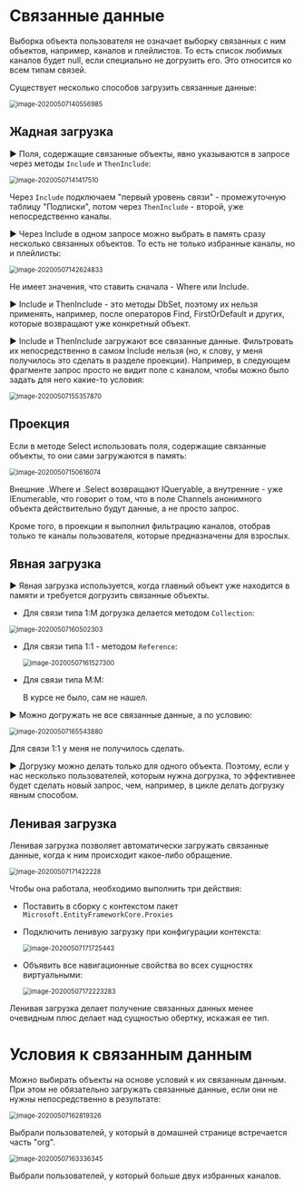 # Связанные данные

Выборка объекта пользователя не означает выборку связанных с ним объектов, например, каналов и плейлистов. То есть список любимых каналов будет null, если специально не догрузить его. Это относится ко всем типам связей.

Существует несколько способов загрузить связанные данные:

<img src="img\image-20200507140556985.png" alt="image-20200507140556985" style="zoom:80%;" />

## Жадная загрузка

► Поля, содержащие связанные объекты, явно указываются в запросе через методы `Include` и `ThenInclude`:

<img src="img\image-20200507141417510.png" alt="image-20200507141417510" style="zoom:80%;" />

Через `Include` подключаем "первый уровень связи" - промежуточную таблицу "Подписки", потом через `ThenInclude` - второй, уже непосредственно каналы.

► Через Include в одном запросе можно выбрать в память сразу несколько связанных объектов. То есть не только избранные каналы, но и плейлисты:

<img src="img\image-20200507142624833.png" alt="image-20200507142624833" style="zoom:80%;" />

Не имеет значения, что ставить сначала - Where или Include.

► Include и ThenInclude - это методы DbSet, поэтому их нельзя применять, например, после операторов Find, FirstOrDefault и других, которые возвращают уже конкретный объект.

► Include и ThenInclude загружают все связанные данные. Фильтровать их непосредственно в самом Include нельзя (но, к слову, у меня получилось это сделать в разделе проекции). Например, в следующем фрагменте запрос просто не видит поле с каналом, чтобы можно было задать для него какие-то условия:

<img src="img\image-20200507155357870.png" alt="image-20200507155357870" style="zoom:80%;" />

## Проекция

Если в методе Select использовать поля, содержащие связанные объекты, то они сами загружаются в память:

<img src="img\image-20200507150616074.png" alt="image-20200507150616074" style="zoom:80%;" />

Внешние .Where и .Select возвращают IQueryable, а внутренние - уже IEnumerable, что говорит о том, что в поле Channels анонимного объекта действительно будут данные, а не просто запрос.

Кроме того, в проекции я выполнил фильтрацию каналов, отобрав только те каналы пользователя, которые предназначены для взрослых.

## Явная загрузка

► Явная загрузка используется, когда главный объект уже находится в памяти и требуется догрузить связанные объекты.

* Для связи типа 1:М догрузка делается методом `Collection`:

<img src="img\image-20200507160502303.png" alt="image-20200507160502303" style="zoom:80%;" />

* Для связи типа 1:1 - методом `Reference`:

  <img src="img\image-20200507161527300.png" alt="image-20200507161527300" style="zoom:80%;" />

* Для связи типа М:М:

  В курсе не было, сам не нашел.

► Можно догружать не все связанные данные, а по условию:

<img src="img\image-20200507165543880.png" alt="image-20200507165543880" style="zoom:80%;" />

Для связи 1:1 у меня не получилось сделать.

► Догрузку можно делать только для одного объекта. Поэтому, если у нас несколько пользователей, которым нужна догрузка, то эффективнее будет сделать новый запрос, чем, например, в цикле делать догрузку явным способом.

## Ленивая загрузка

Ленивая загрузка позволяет автоматически загружать связанные данные, когда к ним происходит какое-либо обращение.

<img src="img\image-20200507171422228.png" alt="image-20200507171422228" style="zoom:80%;" />

Чтобы она работала, необходимо выполнить три действия:

* Поставить в сборку с контекстом пакет `Microsoft.EntityFrameworkCore.Proxies`

* Подключить ленивую загрузку при конфигурации контекста:

  <img src="img\image-20200507171725443.png" alt="image-20200507171725443" style="zoom:80%;" />

* Объявить все навигационные свойства во всех сущностях виртуальными:

  <img src="img\image-20200507172223283.png" alt="image-20200507172223283" style="zoom:80%;" />

Ленивая загрузка делает получение связанных данных менее очевидным плюс делает над сущностью обертку, искажая ее тип.

# Условия к связанным данным

Можно выбирать объекты на основе условий к их связанным данным. При этом не обязательно загружать связанные данные, если они не нужны непосредственно в результате:

<img src="img\image-20200507162819326.png" alt="image-20200507162819326" style="zoom:80%;" />

Выбрали пользователей, у который в домашней странице встречается часть "org".

<img src="img\image-20200507163336345.png" alt="image-20200507163336345" style="zoom:80%;" />

Выбрали пользователей, у который больше двух избранных каналов.
